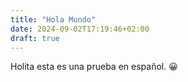 ```yaml
---
title: "Hola Mundo"
date: 2024-09-02T17:19:46+02:00
draft: true
---
```


Holita esta es una prueba en español. 😀